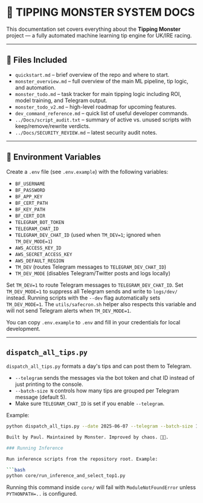 # 🧠 TIPPING MONSTER SYSTEM DOCS

This documentation set covers everything about the **Tipping Monster** project — a fully automated machine learning tip engine for UK/IRE racing.

---

## 📄 Files Included

- `quickstart.md` – brief overview of the repo and where to start.
- `monster_overview.md` – full overview of the main ML pipeline, tip logic, and automation.
- `monster_todo.md` – task tracker for main tipping logic including ROI, model training, and Telegram output.
- `monster_todo_v2.md` – high-level roadmap for upcoming features.
- `dev_command_reference.md` – quick list of useful developer commands.
 - `../Docs/script_audit.txt` – summary of active vs. unused scripts with keep/remove/rewrite verdicts.
 - `../Docs/SECURITY_REVIEW.md` – latest security audit notes.

---

## 🔑 Environment Variables

Create a `.env` file (see `.env.example`) with the following variables:

- `BF_USERNAME`
- `BF_PASSWORD`
- `BF_APP_KEY`
- `BF_CERT_PATH`
- `BF_KEY_PATH`
- `BF_CERT_DIR`
- `TELEGRAM_BOT_TOKEN`
- `TELEGRAM_CHAT_ID`
- `TELEGRAM_DEV_CHAT_ID` (used when `TM_DEV=1`; ignored when `TM_DEV_MODE=1`)
- `AWS_ACCESS_KEY_ID`
- `AWS_SECRET_ACCESS_KEY`
- `AWS_DEFAULT_REGION`
- `TM_DEV` (routes Telegram messages to `TELEGRAM_DEV_CHAT_ID`)
- `TM_DEV_MODE` (disables Telegram/Twitter posts and logs locally)

Set `TM_DEV=1` to route Telegram messages to `TELEGRAM_DEV_CHAT_ID`.
Set `TM_DEV_MODE=1` to suppress all Telegram sends and write to `logs/dev/` instead.
Running scripts with the `--dev` flag automatically sets `TM_DEV_MODE=1`.
The `utils/safecron.sh` helper also respects this variable and will not send
Telegram alerts when `TM_DEV_MODE=1`.

You can copy `.env.example` to `.env` and fill in your credentials for local development.

---

## `dispatch_all_tips.py`

`dispatch_all_tips.py` formats a day's tips and can post them to Telegram.

- `--telegram` sends the messages via the bot token and chat ID instead of just printing to the console.
- `--batch-size N` controls how many tips are grouped per Telegram message (default 5).
- Make sure `TELEGRAM_CHAT_ID` is set if you enable `--telegram`.

Example:

```bash
python dispatch_all_tips.py --date 2025-06-07 --telegram --batch-size 10

Built by Paul. Maintained by Monster. Improved by chaos. 🧠🐎.

### Running Inference

Run inference scripts from the repository root. Example:

```bash
python core/run_inference_and_select_top1.py
```
Running this command inside `core/` will fail with `ModuleNotFoundError` unless `PYTHONPATH=..` is configured.

